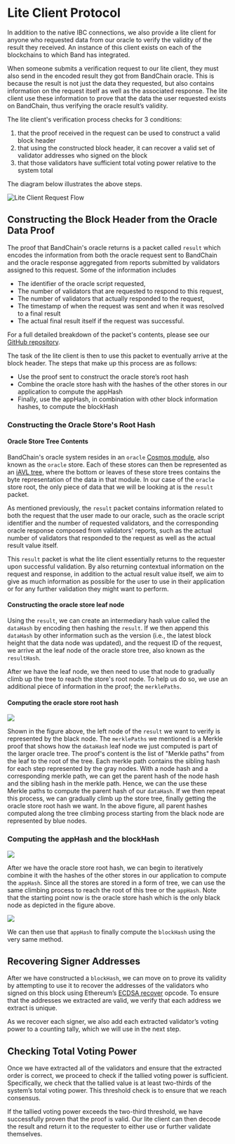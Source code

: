 # Lite Client Protocol

In addition to the native IBC connections, we also provide a lite client for anyone who requested data from our oracle to verify the validity of the result they received. An instance of this client exists on each of the blockchains to which Band has integrated.

When someone submits a verification request to our lite client, they must also send in the encoded result they got from BandChain oracle. This is because the result is not just the data they requested, but also contains information on the request itself as well as the associated response. The lite client use these information to prove that the data the user requested exists on BandChain, thus verifying the oracle result’s validity.

The lite client's verification process checks for 3 conditions:

1. that the proof received in the request can be used to construct a valid block header
2. that using the constructed block header, it can recover a valid set of validator addresses who signed on the block
3. that those validators have sufficient total voting power relative to the system total

The diagram below illustrates the above steps.

![Lite Client Request Flow](https://i.imgur.com/RQl8gY9.png)

## Constructing the Block Header from the Oracle Data Proof

The proof that BandChain's oracle returns is a packet called `result` which encodes the information from both the oracle request sent to BandChain and the oracle response aggregated from reports submitted by validators assigned to this request. Some of the information includes

- The identifier of the oracle script requested,
- The number of validators that are requested to respond to this request,
- The number of validators that actually responded to the request,
- The timestamp of when the request was sent and when it was resolved to a final result
- The actual final result itself if the request was successful.

For a full detailed breakdown of the packet's contents, please see our [GitHub repository](https://github.com/bandprotocol/chain/blob/master/x/oracle/types/result.go).

The task of the lite client is then to use this packet to eventually arrive at the block header. The steps that make up this process are as follows:

- Use the proof sent to construct the oracle store’s root hash
- Combine the oracle store hash with the hashes of the other stores in our application to compute the appHash
- Finally, use the appHash, in combination with other block information hashes, to compute the blockHash

### Constructing the Oracle Store's Root Hash

#### Oracle Store Tree Contents

BandChain's oracle system resides in an `oracle` [Cosmos module](https://github.com/cosmos/cosmos-sdk/tree/master/x), also known as the `oracle` store. Each of these stores can then be represented as an [iAVL tree](https://github.com/cosmos/iavl), where the bottom or leaves of these store trees contains the byte representation of the data in that module. In our case of the `oracle` store root, the only piece of data that we will be looking at is the `result` packet.

As mentioned previously, the `result` packet contains information related to both the request that the user made to our oracle, such as the oracle script identifier and the number of requested validators, and the corresponding oracle response composed from validators' reports, such as the actual number of validators that responded to the request as well as the actual result value itself.

This `result` packet is what the lite client essentially returns to the requester upon successful validation. By also returning contextual information on the request and response, in addition to the actual result value itself, we aim to give as much information as possible for the user to use in their application or for any further validation they might want to perform.

#### Constructing the oracle store leaf node

Using the `result`, we can create an intermediary hash value called the `dataHash` by encoding then hashing the `result`. If we then append this `dataHash` by other information such as the version (i.e., the latest block height that the data node was updated), and the request ID of the request, we arrive at the leaf node of the oracle store tree, also known as the `resultHash`.

After we have the leaf node, we then need to use that node to gradually climb up the tree to reach the store's root node. To help us do so, we use an additional piece of information in the proof; the `merklePaths`.

#### Computing the oracle store root hash

![](https://i.imgur.com/9Yi4ZPF.png)

Shown in the figure above, the left node of the `result` we want to verify is represented by the black node. The `merklePaths` we mentioned is a Merkle proof that shows how the `dataHash` leaf node we just computed is part of the larger oracle tree. The proof's content is the list of "Merkle paths" from the leaf to the root of the tree. Each merkle path contains the sibling hash for each step represented by the gray nodes. With a node hash and a corresponding merkle path, we can get the parent hash of the node hash and the sibling hash in the merkle path. Hence, we can the use these Merkle paths to compute the parent hash of our `dataHash`. If we then repeat this process, we can gradually climb up the store tree, finally getting the oracle store root hash we want. In the above figure, all parent hashes computed along the tree climbing process starting from the black node are represented by blue nodes.

### Computing the appHash and the blockHash

![](https://i.imgur.com/OlkJcvR.png)

After we have the oracle store root hash, we can begin to iteratively combine it with the hashes of the other stores in our application to compute the `appHash`. Since all the stores are stored in a form of tree, we can use the same climbing process to reach the root of this tree or the `appHash`. Note that the starting point now is the oracle store hash which is the only black node as depicted in the figure above.

![](https://i.imgur.com/bh1TZQY.png)

We can then use that `appHash` to finally compute the `blockHash` using the very same method.

## Recovering Signer Addresses

After we have constructed a `blockHash`, we can move on to prove its validity by attempting to use it to recover the addresses of the validators who signed on this block using Ethereum’s [ECDSA recover](https://github.com/OpenZeppelin/openzeppelin-contracts/blob/master/contracts/utils/cryptography/ECDSA.sol#L16) opcode. To ensure that the addresses we extracted are valid, we verify that each address we extract is unique.

As we recover each signer, we also add each extracted validator’s voting power to a counting tally, which we will use in the next step.

## Checking Total Voting Power

Once we have extracted all of the validators and ensure that the extracted order is correct, we proceed to check if the tallied voting power is sufficient. Specifically, we check that the tallied value is at least two-thirds of the system’s total voting power. This threshold check is to ensure that we reach consensus.

If the tallied voting power exceeds the two-third threshold, we have successfully proven that the proof is valid. Our lite client can then decode the result and return it to the requester to either use or further validate themselves.
